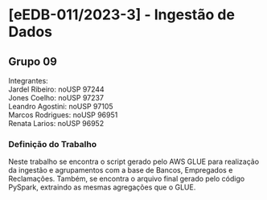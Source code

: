 # [eEDB-011/2023-3] - Ingestão de Dados

## Grupo 09
Integrantes: <br />
Jardel Ribeiro: noUSP 97244 <br />
Jones Coelho: noUSP 97237 <br />
Leandro Agostini: noUSP 97105 <br />
Marcos Rodrigues: noUSP 96951 <br />
Renata Larios: noUSP 96952 <br />

### Definição do Trabalho
Neste trabalho se encontra o script gerado pelo AWS GLUE para realização da ingestão e agrupamentos com a base de Bancos, Empregados e Reclamações.
Também, se encontra o arquivo final gerado pelo código PySpark, extraindo as mesmas agregações que o GLUE.